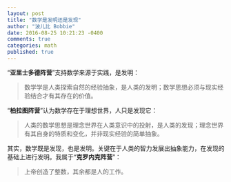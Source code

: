 ```yaml
---
layout: post
title: "数学是发明还是发现"
author: "波儿比 Bobbie"
date: 2016-08-25 10:21:23 -0400
comments: true
categories: math
published: true
---
```


“**亚里士多德阵营**”支持数学来源于实践，是发明：

> 数学学是人类探索自然的经验抽象，是人类的发明；数学思想必须与现实经验结合才有其存在的价值。

“**柏拉图阵营**”认为数学存在于理想世界，人只是发现它：

> 人类的数学思想是理念世界在人类意识中的投射，是人类的发现；理念世界有其自身的特质和变化，并非现实经验的简单抽象。

其实，数学既是发现，也是发明。关键在于人类的智力发展出抽象能力，在发现的基础上进行发明。我属于“**克罗内克阵营**”：

> 上帝创造了整数，其余都是人的工作。